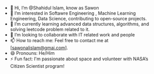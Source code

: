 - 👋 Hi, I’m @Shahidul Islam, know as Sawon
- 👀 I’m interested in Softawre Engineering , Machine Learning Engineering, Data Science, contributing to open-source projects.
- 🌱 I’m currently learning advanced data structures, algorithms, and solving leetcode problem related to it.
- 💞️ I’m looking to collaborate with IT related work and people 
- 📫 How to reach me: Feel free to contact me at [sawonalislam@gmai.com].
- 😄 Pronouns: He/Him
- ⚡ Fun fact: I'm passionate about space and volunteer with NASA’s Citizen Scientist program!
